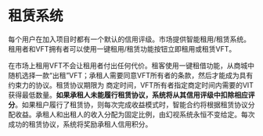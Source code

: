 # 租赁系统

每个用户在加入项目时都有一个默认的信用评级。市场提供智能租用/租赁系统。租用者和VFT拥有者可以使用一键租用/租赁功能按钮立即租用或租赁VFT。

在市场上租用VFT不会让租用者付出任何代价。租客使用一键租借功能，从商城中随机选择一款“出租”VFT；承租人需要同意VFT所有者的条款，然后才能成为具有约束力的协议。租赁协议期限为 商定时间，VFT所有者指定商定时间内需要的VIT获得最低数量。**如果承租人未能履行租赁协议，系统将从其信用评级中扣除相应评分**。如果租户履行了租赁协，则每次完成收益模式时，智能合约将根据租赁协议分配收益。承租人和出租人的收入分配为固定比例，由幻视系统永恒不变给定。每次成功的租赁协议，系统将奖励承租人信用积分。
